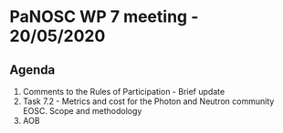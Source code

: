 PaNOSC WP 7 meeting - 20/05/2020
========================================================

Agenda
------

1.	Comments to the Rules of Participation - Brief update
2.	Task 7.2 - Metrics and cost for the Photon and Neutron community EOSC. Scope and methodology 
3.	AOB
